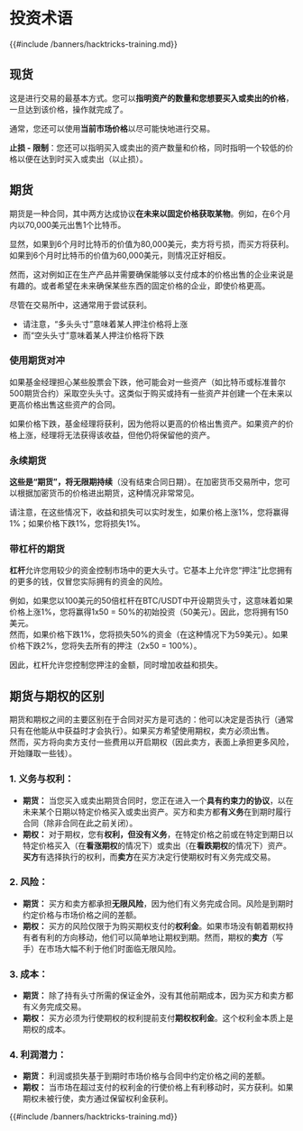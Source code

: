 # 投资术语

{{#include /banners/hacktricks-training.md}}

## 现货

这是进行交易的最基本方式。您可以**指明资产的数量和您想要买入或卖出的价格**，一旦达到该价格，操作就完成了。

通常，您还可以使用**当前市场价格**以尽可能快地进行交易。

**止损 - 限制**：您还可以指明买入或卖出的资产数量和价格，同时指明一个较低的价格以便在达到时买入或卖出（以止损）。

## 期货

期货是一种合同，其中两方达成协议**在未来以固定价格获取某物**。例如，在6个月内以70,000美元出售1个比特币。

显然，如果到6个月时比特币的价值为80,000美元，卖方将亏损，而买方将获利。如果到6个月时比特币的价值为60,000美元，则情况正好相反。

然而，这对例如正在生产产品并需要确保能够以支付成本的价格出售的企业来说是有趣的。或者希望在未来确保某些东西的固定价格的企业，即使价格更高。

尽管在交易所中，这通常用于尝试获利。

* 请注意，“多头头寸”意味着某人押注价格将上涨
* 而“空头头寸”意味着某人押注价格将下跌

### 使用期货对冲 <a href="#mntl-sc-block_7-0" id="mntl-sc-block_7-0"></a>

如果基金经理担心某些股票会下跌，他可能会对一些资产（如比特币或标准普尔500期货合约）采取空头头寸。这类似于购买或持有一些资产并创建一个在未来以更高价格出售这些资产的合同。

如果价格下跌，基金经理将获利，因为他将以更高的价格出售资产。如果资产的价格上涨，经理将无法获得该收益，但他仍将保留他的资产。

### 永续期货

**这些是“期货”，将无限期持续**（没有结束合同日期）。在加密货币交易所中，您可以根据加密货币的价格进出期货，这种情况非常常见。

请注意，在这些情况下，收益和损失可以实时发生，如果价格上涨1%，您将赢得1%；如果价格下跌1%，您将损失1%。

### 带杠杆的期货

**杠杆**允许您用较少的资金控制市场中的更大头寸。它基本上允许您“押注”比您拥有的更多的钱，仅冒您实际拥有的资金的风险。

例如，如果您以100美元的50倍杠杆在BTC/USDT中开设期货头寸，这意味着如果价格上涨1%，您将赢得1x50 = 50%的初始投资（50美元）。因此，您将拥有150美元。\
然而，如果价格下跌1%，您将损失50%的资金（在这种情况下为59美元）。如果价格下跌2%，您将失去所有的押注（2x50 = 100%）。

因此，杠杆允许您控制您押注的金额，同时增加收益和损失。

## 期货与期权的区别

期货和期权之间的主要区别在于合同对买方是可选的：他可以决定是否执行（通常只有在他能从中获益时才会执行）。如果买方希望使用期权，卖方必须出售。\
然而，买方将向卖方支付一些费用以开启期权（因此卖方，表面上承担更多风险，开始赚取一些钱）。

### 1. **义务与权利：**

* **期货：** 当您买入或卖出期货合同时，您正在进入一个**具有约束力的协议**，以在未来某个日期以特定价格买入或卖出资产。买方和卖方都**有义务**在到期时履行合同（除非合同在此之前关闭）。
* **期权：** 对于期权，您有**权利，但没有义务**，在特定价格之前或在特定到期日以特定价格买入（在**看涨期权**的情况下）或卖出（在**看跌期权**的情况下）资产。**买方**有选择执行的权利，而**卖方**在买方决定行使期权时有义务完成交易。

### 2. **风险：**

* **期货：** 买方和卖方都承担**无限风险**，因为他们有义务完成合同。风险是到期时约定价格与市场价格之间的差额。
* **期权：** 买方的风险仅限于为购买期权支付的**权利金**。如果市场没有朝着期权持有者有利的方向移动，他们可以简单地让期权到期。然而，期权的**卖方**（写手）在市场大幅不利于他们时面临无限风险。

### 3. **成本：**

* **期货：** 除了持有头寸所需的保证金外，没有其他前期成本，因为买方和卖方都有义务完成交易。
* **期权：** 买方必须为行使期权的权利提前支付**期权权利金**。这个权利金本质上是期权的成本。

### 4. **利润潜力：**

* **期货：** 利润或损失基于到期时市场价格与合同中约定价格之间的差额。
* **期权：** 当市场在超过支付的权利金的行使价格上有利移动时，买方获利。如果期权未被行使，卖方通过保留权利金获利。



{{#include /banners/hacktricks-training.md}}
